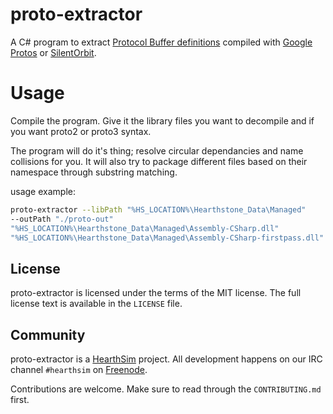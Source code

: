 # proto-extractor

A C# program to extract [Protocol Buffer definitions](https://developers.google.com/protocol-buffers/)
compiled with [Google Protos](https://github.com/google/protobuf)
or [SilentOrbit](https://silentorbit.com/protobuf/).

# Usage

Compile the program.
Give it the library files you want to decompile and if you want proto2 or proto3 syntax.

The program will do it's thing; resolve circular dependancies and name collisions for you.
It will also try to package different files based on their namespace through substring matching.

usage example: 
```bash
proto-extractor --libPath "%HS_LOCATION%\Hearthstone_Data\Managed" 
--outPath "./proto-out" 
"%HS_LOCATION%\Hearthstone_Data\Managed\Assembly-CSharp.dll" 
"%HS_LOCATION%\Hearthstone_Data\Managed\Assembly-CSharp-firstpass.dll" 
```

## License

proto-extractor is licensed under the terms of the MIT license.
The full license text is available in the `LICENSE` file.


## Community

proto-extractor is a [HearthSim](http://hearthsim.info) project. All development
happens on our IRC channel `#hearthsim` on [Freenode](https://freenode.net).

Contributions are welcome. Make sure to read through the `CONTRIBUTING.md` first.
